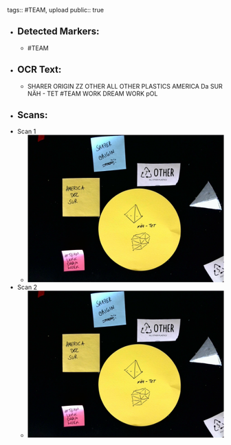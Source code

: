 tags:: #TEAM, upload
public:: true

- ## Detected Markers:
	- #TEAM
- ## OCR Text:
	- SHARER
	  ORIGIN
	  ZZ OTHER
	  ALL OTHER PLASTICS
	  AMERICA
	  Da
	  SUR
	  NÄH - TET
	  #TEAM
	  WORK
	  DREAM
	  WORK
	  pOL
- ## Scans:
- Scan 1
	- ![./assets/scans/2025-02-23_13-30-11-140210.jpg](./assets/scans/2025-02-23_13-30-11-140210.jpg)
- Scan 2
	- ![./assets/scans/2025-02-23_13-30-11-170650.jpg](./assets/scans/2025-02-23_13-30-11-170650.jpg)